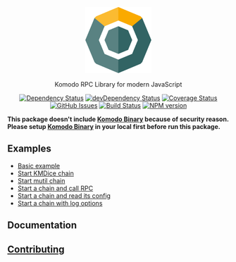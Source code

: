 <p align="center">
  <img src="./logo.png" width="150" />
</p>

<p align="center">
  Komodo RPC Library for modern JavaScript
</p>

<div align="center">

[![Dependency Status](https://david-dm.org/particle4dev/komodo-rpc-lib.svg)](https://david-dm.org/particle4dev/komodo-rpc-lib)
[![devDependency Status](https://david-dm.org/particle4dev/komodo-rpc-lib/dev-status.svg)](https://david-dm.org/particle4dev/komodo-rpc-lib#info=devDependencies)
[![Coverage Status](https://coveralls.io/repos/github/particle4dev/komodo-rpc-lib/badge.svg?branch=master)](https://coveralls.io/github/particle4dev/komodo-rpc-lib?branch=master)
[![GitHub Issues](https://img.shields.io/github/issues/particle4dev/komodo-rpc-lib.svg)](https://github.com/particle4dev/komodo-rpc-lib/issues)
[![Build Status](https://travis-ci.com/particle4dev/komodo-rpc-lib.svg?branch=master)](https://travis-ci.com/particle4dev/komodo-rpc-lib)
[![NPM version](https://img.shields.io/npm/v/kmd-rpc.svg)](https://npmjs.org/package/kmd-rpc)

</div>

**This package doesn't include [Komodo Binary](https://github.com/KomodoPlatform/komodo/releases) because of security reason. Please setup [Komodo Binary](https://github.com/KomodoPlatform/komodo/releases) in your local first before run this package.**

## Examples

-   [Basic example](examples/basic)
-   [Start KMDice chain](examples/start-kmdice.js)
-   [Start mutil chain](examples/start-mutil-chain.js)
-   [Start a chain and call RPC](examples/start-mutil-chain.js)
-   [Start a chain and read its config](examples/read-config.js)
-   [Start a chain with log options](examples/start-chain-with-log.js)

## Documentation

## [Contributing](CONTRIBUTING.md)
